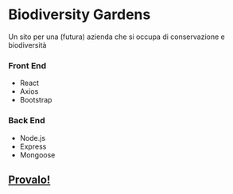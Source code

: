 <h1>Biodiversity Gardens</h1>
<p>Un sito per una (futura) azienda che si occupa di conservazione e biodiversità</p>

<h3>Front End</h3>
<ul>
  <li>React</li>
  <li>Axios</li>
  <li>Bootstrap</li>
</ul>
<h3>Back End</h3>
<ul>
  <li>Node.js</li>
  <li>Express</li>
  <li>Mongoose</li>
</ul>

<h2><a href="https://biodiversitygardens.netlify.app/"/>Provalo!</h2>
